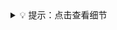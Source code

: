 <details class="note">
<summary>💡 提示：点击查看细节</summary>

这一段说明内容将淡入显示，显得更优雅。

```js
console.log("这段代码在提示框里，也有动画哦");
```
